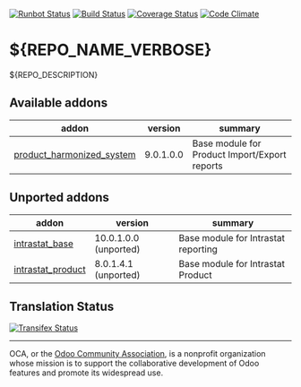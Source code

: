 [![Runbot Status](https://runbot.odoo-community.org/runbot/badge/flat/${REPO_ID}/${BRANCH_NAME}.svg)](https://runbot.odoo-community.org/runbot/repo/github-com-oca-${REPO_NAME}-${REPO_ID})
[![Build Status](https://travis-ci.org/OCA/${REPO_NAME}.svg?branch=${BRANCH_NAME})](https://travis-ci.org/OCA/${REPO_NAME})
[![Coverage Status](https://coveralls.io/repos/OCA/${REPO_NAME}/badge.svg?branch=${BRANCH_NAME}&service=github)](https://coveralls.io/github/OCA/${REPO_NAME}?branch=${BRANCH_NAME})
[![Code Climate](https://codeclimate.com/github/OCA/${REPO_NAME}/badges/gpa.svg)](https://codeclimate.com/github/OCA/${REPO_NAME})

# ${REPO_NAME_VERBOSE}

${REPO_DESCRIPTION}

[//]: # (addons)
Available addons
----------------
addon | version | summary
--- | --- | ---
[product_harmonized_system](product_harmonized_system/) | 9.0.1.0.0 | Base module for Product Import/Export reports

Unported addons
---------------
addon | version | summary
--- | --- | ---
[intrastat_base](intrastat_base/) | 10.0.1.0.0 (unported) | Base module for Intrastat reporting
[intrastat_product](intrastat_product/) | 8.0.1.4.1 (unported) | Base module for Intrastat Product

[//]: # (end addons)

Translation Status
------------------
[![Transifex Status](https://www.transifex.com/projects/p/${ORG_NAME}-${REPO_NAME}-${BRANCH_NAME_WITH_DASH}/chart/image_png)](https://www.transifex.com/projects/p/${ORG_NAME}-${REPO_NAME}-${BRANCH_NAME_WITH_DASH})

----

OCA, or the [Odoo Community Association](http://odoo-community.org/), is a nonprofit organization whose
mission is to support the collaborative development of Odoo features and
promote its widespread use.
